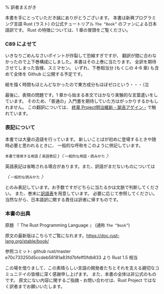 % 訳者まえがき

本書を手にとっていただき誠にありがとうございます。
本書は新興プログラミング言語 Rust (ラスト) の公式チュートリアル `The “Book”`
のファンによる日本語訳です。 Rust の特徴については、1 章の冒頭をご覧ください。

### C89 によせて

いきなりごめんなさいポイントが炸裂して恐縮すぎですが、
翻訳が間に合わなかったので上下巻構成にしました。本書はその上巻に当たります。
全訳を期待させてしまった皆様、スミマセン。
いずれ、下巻相当分 (もくじの 4-6 章) も含めて全体を Github に公開する予定です。

絵を描く時間もほとんどなかったので東方成分もほぼゼロという・・・（泣

最後に、表現の問題です。1 章から始まる本文ではかなり実験的な言葉遣いをしています。
そのため、「普通の」入門書を期待していた方はがっかりするかもしれません。
この翻訳については、 [終章 Project明治維新 - 諭吉アゲイン -](restoration-again.html)
で触れています。

### 表記について

本書では大量の造語を行っています。
新しいことばが初めに登場するときや随時必要と思われるときに、
一般的な呼称をこのように併記しています。

`本書で使用する用語` *(* `英語表記` *)〈* `一般的な用語・読みかた` *〉*

英語表記は省略される場合があります。また、訳語がまだないものについては

*〈* `一般的な読みかた` *〉*

とのみ表記しています。お手数ですがどちらに当たるかは文脈で判断してください。
また、巻末に[訳語表](translation-table.html)を用意しています。
必要に応じて参照してください。
当然ながら、日本語訳に関する責任は訳者に帰すものです。

### 本書の出典

原題 『 The Rust Programming Language 』 (通称 `The “Book”`)

原文の最新版はこちらでご覧になれます。<https://doc.rust-lang.org/stable/book/>

参照コミット: github rust/master e70c733250d5ccdeb58181a83fd7bfeff0fdb833 より Rust 1.5 相当

この場を借りまして、この素晴らしい言語の開発者たちとそれを支える親切なコミュニテイの皆様に深く感謝申し上げます。
また、本書の全体は非公式のものです。
原文にない内容に関するご指摘・お問い合わせは、Rust Project ではなく訳者までお願いいたします。

